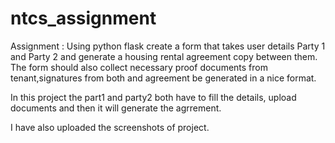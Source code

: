 # ntcs_assignment

Assignment : Using python flask create a form that takes user details Party 1 and Party 2 and generate a housing rental agreement copy between them. 
The form should also collect necessary proof documents from tenant,signatures from both and agreement be generated in a nice format.

In this project the part1 and party2 both have to fill the details, upload documents and then it will generate the agrrement.

I have also uploaded the screenshots of project.
